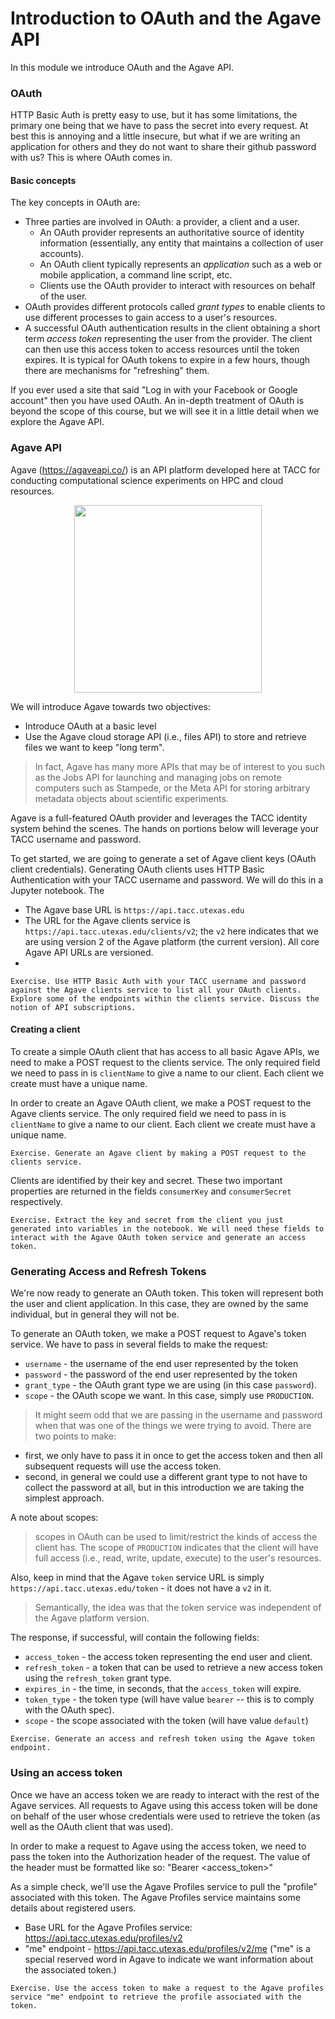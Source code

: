 # Introduction to OAuth and the Agave API
In this module we introduce OAuth and the Agave API.

### OAuth
HTTP Basic Auth is pretty easy to use, but it has some limitations, the primary one being that we have to pass the secret into every request. At best this is annoying and a little insecure, but what if we are writing an application for others and they do not want to share their github password with us? This is where OAuth comes in. 

#### Basic concepts
  The key concepts in OAuth are:
  * Three parties are involved in OAuth: a provider, a client and a user. 
    * An OAuth provider represents an authoritative source of identity information (essentially, any entity that maintains a collection of user accounts).
    * An OAuth client typically represents an *application* such as a web or mobile application, a command line script, etc.
    * Clients use the OAuth provider to interact with resources on behalf of the user.
  * OAuth provides different protocols called *grant types* to enable clients to use different processes to gain access to a user's resources.
  * A successful OAuth authentication results in the client obtaining a short term *access token* representing the user from the provider. The client can then use this access token to access resources until the token expires. It is typical for OAuth tokens to expire in a few hours, though there are mechanisms for "refreshing" them.


If you ever used a site that said "Log in with your Facebook or Google account" then you have used OAuth. An in-depth treatment of OAuth is beyond the scope of this course, but we will see it in a little detail when we explore the Agave API.


### Agave API

Agave (https://agaveapi.co/) is an API platform developed here at TACC for conducting computational science experiments on HPC and cloud resources. 

<center><img src="../resources/agave.png" style="height:300px;"></center>

We will introduce Agave towards two objectives:
  * Introduce OAuth at a basic level
  * Use the Agave cloud storage API (i.e., files API) to store and retrieve files we want to keep "long term".

> In fact, Agave has many more APIs that may be of interest to you such as the Jobs API for launching and managing jobs on remote computers such as Stampede, or the Meta API for storing arbitrary metadata objects about scientific experiments. 

Agave is a full-featured OAuth provider and leverages the TACC identity system behind the scenes. The hands on portions below will leverage your TACC username and password.

To get started, we are going to generate a set of Agave client keys (OAuth client credentials). Generating OAuth clients uses HTTP Basic Authentication with your TACC username and password. We will do this in a Jupyter notebook. The 
  * The Agave base URL is `https://api.tacc.utexas.edu`
  * The URL for the Agave clients service is `https://api.tacc.utexas.edu/clients/v2`; the `v2` here indicates that we are using version 2 of the Agave platform (the current version). All core Agave API URLs are versioned.
  * 


```
Exercise. Use HTTP Basic Auth with your TACC username and password against the Agave clients service to list all your OAuth clients. Explore some of the endpoints within the clients service. Discuss the notion of API subscriptions.
```

#### Creating a client
To create a simple OAuth client that has access to all basic Agave APIs, we need to make a POST request to the clients service. The only required field we need to pass in is `clientName` to give a name to our client. Each client we create must have a unique name.

In order to create an Agave OAuth client, we make a POST request to the Agave clients service. The only required field we need to pass in is `clientName` to give a name to our client. Each client we create must have a unique name.

```
Exercise. Generate an Agave client by making a POST request to the clients service.
```

Clients are identified by their key and secret. These two important properties are returned in the fields `consumerKey` and `consumerSecret` respectively. 

```
Exercise. Extract the key and secret from the client you just generated into variables in the notebook. We will need these fields to interact with the Agave OAuth token service and generate an access token.
```

### Generating Access and Refresh Tokens

We're now ready to generate an OAuth token. This token will represent both the user and client application. In this case, they are owned by the same individual, but in general they will not be.

To generate an OAuth token, we make a POST request to Agave's token service. We have to pass in several fields to make the request:
  * `username` - the username of the end user represented by the token
  * `password` - the password of the end user represented by the token
  * `grant_type` - the OAuth grant type we are using (in this case `password`).
  * `scope` - the OAuth scope we want. In this case, simply use `PRODUCTION`.

> It might seem odd that we are passing in the username and password when that was one of the things we were trying to avoid. There are two points to make: 
  * first, we only have to pass it in once to get the access token and then all subsequent requests will use the access token.
  * second, in general we could use a different grant type to not have to collect the password at all, but in this introduction we are taking the simplest approach.

A note about scopes:
> scopes in OAuth can be used to limit/restrict the kinds of access the client has. The scope of `PRODUCTION` indicates that the client will have full access (i.e., read, write, update, execute) to the user's resources.

Also, keep in mind that the Agave `token` service URL is simply `https://api.tacc.utexas.edu/token` - it does not have a `v2` in it.
> Semantically, the idea was that the token service was independent of the Agave platform version.

The response, if successful, will contain the following fields:
  * `access_token` - the access token representing the end user and client.
  * `refresh_token` - a token that can be used to retrieve a new access token using the `refresh_token` grant type.
  * `expires_in` - the time, in seconds, that the `access_token` will expire.
  * `token_type` - the token type (will have value `bearer` -- this is to comply with the OAuth spec).
  * `scope` - the scope associated with the token (will have value `default`)
  
```
Exercise. Generate an access and refresh token using the Agave token endpoint.
```

### Using an access token
Once we have an access token we are ready to interact with the rest of the Agave services. All requests to Agave using this access token will be done on behalf of the user whose credentials were used to retrieve the token (as well as the OAuth client that was used).

In order to make a request to Agave using the access token, we need to pass the token into the Authorization header of the request. The value of the header must be formatted like so: "Bearer <access_token>"


As a simple check, we'll use the Agave Profiles service to pull the "profile" associated with this token. The Agave Profiles service maintains some details about registered users. 
  * Base URL for the Agave Profiles service: https://api.tacc.utexas.edu/profiles/v2
  * "me" endpoint - https://api.tacc.utexas.edu/profiles/v2/me ("me" is a special reserved word in Agave to indicate we want information about the associated token.)

```
Exercise. Use the access token to make a request to the Agave profiles service "me" endpoint to retrieve the profile associated with the token.
```


